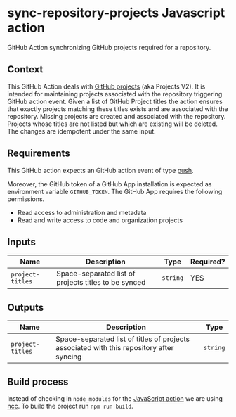 # sync-repository-projects Javascript action

GitHub Action synchronizing GitHub projects required for a repository.


## Context

This GitHub Action deals with [GitHub projects](https://docs.github.com/en/issues/planning-and-tracking-with-projects/learning-about-projects/about-projects) (aka Projects V2). It is intended for maintaining projects associated with the repository triggering GitHub action event. Given a list of GitHub Project titles the action ensures that exactly projects matching these titles exists and are associated with the repository. Missing projects are created and associated with the repository. Projects whose titles are not listed but which are existing will be deleted. The changes are idempotent under the same input.


## Requirements

This GitHub action expects an GitHub action event of type [push](https://docs.github.com/en/actions/using-workflows/events-that-trigger-workflows#push).

Moreover, the GitHub token of a GitHub App installation is expected as environment variable `GITHUB_TOKEN`. The GitHub App requires the following permissions.

- Read access to administration and metadata
- Read and write access to code and organization projects


## Inputs

| Name             | Description                                          | Type         | Required? |
|------------------|------------------------------------------------------|--------------|-----------|
| `project-titles` | Space-separated list of projects titles to be synced | `string`     | YES       |


## Outputs

| Name             | Description                                                                              | Type    |
|------------------|------------------------------------------------------------------------------------------|---------|
| `project-titles` | Space-separated list of titles of projects associated with this repository after syncing | `string`|



## Build process

Instead of checking in `node_modules` for the [JavaScript action](https://docs.github.com/en/actions/creating-actions/creating-a-javascript-action)
we are using [ncc](https://github.com/vercel/ncc). To build the project run `npm run build`.
